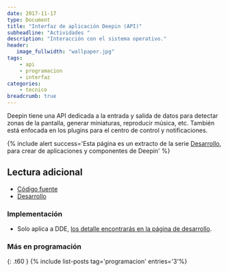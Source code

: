 ```yaml
---
date: 2017-11-17
type: Document
title: "Interfaz de aplicación Deepin (API)"
subheadline: "Actividades "
description: "Interacción con el sistema operativo."
header:
   image_fullwidth: "wallpaper.jpg"
tags:
    - api
    - programacion
    - interfaz
categories:
    - tecnico
breadcrumb: true    
---
```

Deepin tiene una API dedicada a la entrada y salida de datos para detectar zonas de la pantalla, generar miniaturas, reproducir música, etc. También está enfocada en los plugins para el centro de control y notificaciones.

{% include alert success='Esta página es un extracto de la serie <a href="/desarrollo">Desarrollo</a>, para crear de aplicaciones y componentes de Deepin' %}

## Lectura adicional
* [Código fuente](https://github.com/linuxdeepin/dde-api)
* [Desarrollo](https://cr.deepin.io/#/admin/projects/dde/dde-api)

### Implementación
* Solo aplica a DDE, [los detalle encontrarás en la página de desarrollo](https://www.deepin.org/en/developer-community/development/).

### Más en programación
{: .t60 }
{% include list-posts tag='programacion' entries='3'%}
